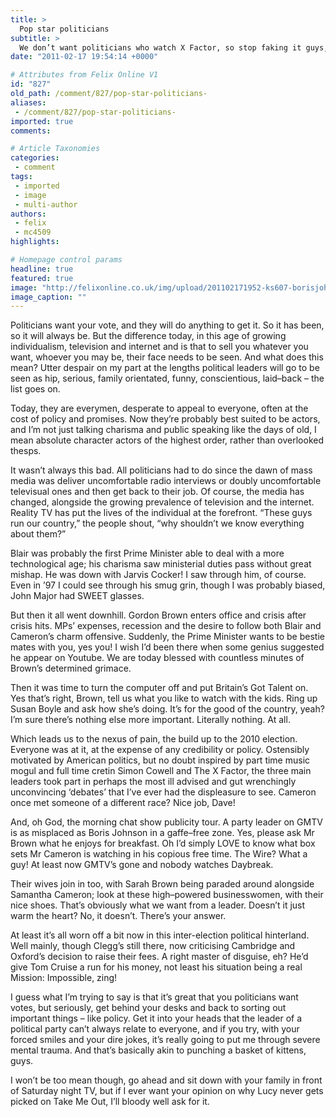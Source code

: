 ```yaml
---
title: >
  Pop star politicians
subtitle: >
  We don’t want politicians who watch X Factor, so stop faking it guys, and get back to running the country
date: "2011-02-17 19:54:14 +0000"

# Attributes from Felix Online V1
id: "827"
old_path: /comment/827/pop-star-politicians-
aliases:
 - /comment/827/pop-star-politicians-
imported: true
comments:

# Article Taxonomies
categories:
 - comment
tags:
 - imported
 - image
 - multi-author
authors:
 - felix
 - mc4509
highlights:

# Homepage control params
headline: true
featured: true
image: "http://felixonline.co.uk/img/upload/201102171952-ks607-borisjoh.jpg"
image_caption: ""
---
```


Politicians want your vote, and they will do anything to get it. So it has been, so it will always be. But the difference today, in this age of growing individualism, television and internet and is that to sell you whatever you want, whoever you may be, their face needs to be seen. And what does this mean? Utter despair on my part at the lengths political leaders will go to be seen as hip, serious, family orientated, funny, conscientious, laid–back – the list goes on.

Today, they are everymen, desperate to appeal to everyone, often at the cost of policy and promises. Now they’re probably best suited to be actors, and I’m not just talking charisma and public speaking like the days of old, I mean absolute character actors of the highest order, rather than overlooked thesps.

It wasn’t always this bad. All politicians had to do since the dawn of mass media was deliver uncomfortable radio interviews or doubly uncomfortable televisual ones and then get back to their job. Of course, the media has changed, alongside the growing prevalence of television and the internet. Reality TV has put the lives of the individual at the forefront. “These guys run our country,” the people shout, “why shouldn’t we know everything about them?”

Blair was probably the first Prime Minister able to deal with a more technological age; his charisma saw ministerial duties pass without great mishap. He was down with Jarvis Cocker! I saw through him, of course. Even in ’97 I could see through his smug grin, though I was probably biased, John Major had SWEET glasses.

But then it all went downhill. Gordon Brown enters office and crisis after crisis hits. MPs’ expenses, recession and the desire to follow both Blair and Cameron’s charm offensive. Suddenly, the Prime Minister wants to be bestie mates with you, yes you! I wish I’d been there when some genius suggested he appear on Youtube. We are today blessed with countless minutes of Brown’s determined grimace.

Then it was time to turn the computer off and put Britain’s Got Talent on. Yes that’s right, Brown, tell us what you like to watch with the kids. Ring up Susan Boyle and ask how she’s doing. It’s for the good of the country, yeah? I’m sure there’s nothing else more important. Literally nothing. At all.

Which leads us to the nexus of pain, the build up to the 2010 election. Everyone was at it, at the expense of any credibility or policy. Ostensibly motivated by American politics, but no doubt inspired by part time music mogul and full time cretin Simon Cowell and The X Factor, the three main leaders took part in perhaps the most ill advised and gut wrenchingly unconvincing ‘debates’ that I’ve ever had the displeasure to see. Cameron once met someone of a different race? Nice job, Dave!

And, oh God, the morning chat show publicity tour. A party leader on GMTV is as misplaced as Boris Johnson in a gaffe–free zone. Yes, please ask Mr Brown what he enjoys for breakfast. Oh I’d simply LOVE to know what box sets Mr Cameron is watching in his copious free time. The Wire? What a guy! At least now GMTV’s gone and nobody watches Daybreak.

Their wives join in too, with Sarah Brown being paraded around alongside Samantha Cameron; look at these high–powered businesswomen, with their nice shoes. That’s obviously what we want from a leader. Doesn’t it just warm the heart? No, it doesn’t. There’s your answer.

At least it’s all worn off a bit now in this inter-election political hinterland. Well mainly, though Clegg’s still there, now criticising Cambridge and Oxford’s decision to raise their fees. A right master of disguise, eh? He’d give Tom Cruise a run for his money, not least his situation being a real Mission: Impossible, zing!

I guess what I’m trying to say is that it’s great that you politicians want votes, but seriously, get behind your desks and back to sorting out important things – like policy. Get it into your heads that the leader of a political party can’t always relate to everyone, and if you try, with your forced smiles and your dire jokes, it’s really going to put me through severe mental trauma. And that’s basically akin to punching a basket of kittens, guys.

I won’t be too mean though, go ahead and sit down with your family in front of Saturday night TV, but if I ever want your opinion on why Lucy never gets picked on Take Me Out, I’ll bloody well ask for it.
